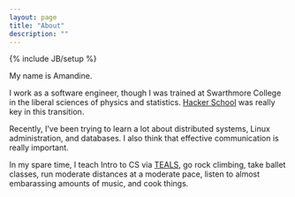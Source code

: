 ```yaml
---
layout: page
title: "About"
description: ""
---
```

{% include JB/setup %}

My name is Amandine.

I work as a software engineer, though I was trained at Swarthmore College in the liberal sciences of physics and statistics. [Hacker School](www.hackerschool.com) was really key in this transition. 

Recently, I've been trying to learn a lot about distributed systems, Linux administration, and databases. I also think that effective communication is really important. 

In my spare time, I teach Intro to CS via [TEALS](www.tealsk13.org), go rock climbing, take ballet classes, run moderate distances at a moderate pace, listen to almost embarassing amounts of music, and cook things.

